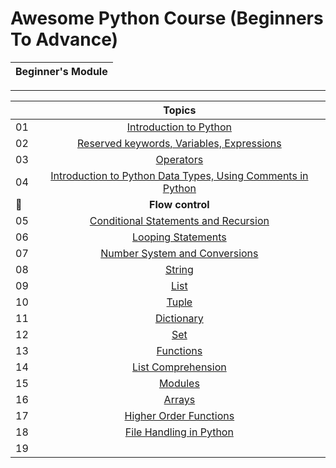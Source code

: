 # Awesome Python Course (Beginners To Advance)

| Beginner's Module|
|:---------------------------------------------------------------------:|
_________________________________________________________________________

|  | Topics                                                    |
|------|:---------------------------------------------------------:|
| 01  |  [Introduction to Python](./readme.md)|
| 02  |  [Reserved keywords, Variables, Expressions]()|
| 03  |  [Operators]()|
| 04  |  [Introduction to Python Data Types, Using Comments in Python]()|
| 🚩 |   **Flow control** |
| 05  |  [Conditional Statements and Recursion]()|
| 06  |  [Looping Statements]()|
| 07  |  [Number System and Conversions]()|
| 08  |  [String]()|
| 09  |  [List]()|
| 10  |  [Tuple]()|
| 11  |  [Dictionary]()|
| 12  |  [Set]()|
| 13  |  [Functions]()|
| 14  |  [List Comprehension]()|
| 15  |  [Modules]()|
| 16  |  [Arrays]()|
| 17  |  [Higher Order Functions]()|
| 18  |  [File Handling in Python]()|
| 19  |  []()|

